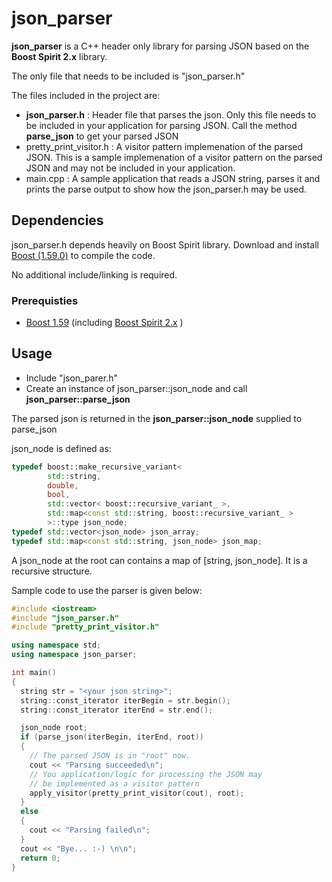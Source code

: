# json_parser

**json_parser** is a C++ header only library for parsing JSON based on the **Boost Spirit 2.x** library.

The only file that needs to be included is "json_parser.h"

The files included in the project are:
- **json_parser.h** : Header file that parses the json. Only this file needs to be included in your application for parsing JSON. Call the method **parse_json** to get your parsed JSON
- pretty_print_visitor.h : A visitor pattern implemenation of the parsed JSON. This is a sample implemenation of a 
visitor pattern on the parsed JSON and may not be included in your application.
- main.cpp : A sample application that reads a JSON string, parses it and prints the parse output 
to show how the json_parser.h may be used.

## Dependencies
json_parser.h depends heavily on Boost Spirit library.
Download and install [Boost (1.59.0)](http://www.boost.org/) to compile the code.

No additional include/linking is required.

### Prerequisties
- [Boost 1.59](http://www.boost.org/) (including [Boost Spirit 2.x](http://www.boost.org/doc/libs/1_59_0/libs/spirit/doc/html/index.html) )

## Usage

- Include "json_parer.h"
- Create an instance of json_parser::json_node and call **json_parser::parse_json**

The parsed json is returned in the **json_parser::json_node** supplied to parse_json

json_node is defined as:

```cpp
typedef boost::make_recursive_variant<
		std::string,
		double,
		bool,
		std::vector< boost::recursive_variant_ >,
		std::map<const std::string, boost::recursive_variant_ >
		>::type json_node;
typedef std::vector<json_node> json_array;
typedef std::map<const std::string, json_node> json_map;

```
A json_node at the root can contains a map of [string, json_node]. It is a recursive structure.

Sample code to use the parser is given below:

```c++
#include <iostream>
#include "json_parser.h"
#include "pretty_print_visitor.h"

using namespace std;
using namespace json_parser;

int main()
{
  string str = "<your json string>";
  string::const_iterator iterBegin = str.begin();
  string::const_iterator iterEnd = str.end();

  json_node root;
  if (parse_json(iterBegin, iterEnd, root))
  {
    // The parsed JSON is in "root" now.
    cout << "Parsing succeeded\n";
    // You application/logic for processing the JSON may 
    // be implemented as a visitor pattern
    apply_visitor(pretty_print_visitor(cout), root);
  }
  else
  {
    cout << "Parsing failed\n";
  }
  cout << "Bye... :-) \n\n";
  return 0;
}
```

